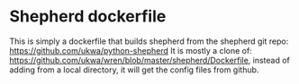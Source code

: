 Shepherd dockerfile
===================

This is simply a dockerfile that builds shepherd from the shepherd git repo: https://github.com/ukwa/python-shepherd
It is mostly a clone of: https://github.com/ukwa/wren/blob/master/shepherd/Dockerfile, instead of adding from a local directory, it will get the config files from github.
